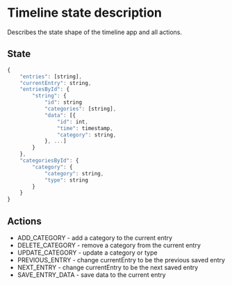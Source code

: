 # Timeline state description

Describes the state shape of the timeline app and all actions.

## State

```js
{
    "entries": [string],
    "currentEntry": string,
    "entriesById": {
        "string": {
            "id": string
            "categories": [string],
            "data": [{
                "id": int,
                "time": timestamp,
                "category": string,
            }, ...]
        }
    },
    "categoriesById": {
        "category": {
            "category": string,
            "type": string
        }
    }
}
```

## Actions

* ADD_CATEGORY - add a category to the current entry
* DELETE_CATEGORY - remove a category from the current entry
* UPDATE_CATEGORY - update a category or type
* PREVIOUS_ENTRY - change currentEntry to be the previous saved entry
* NEXT_ENTRY - change currentEntry to be the next saved entry
* SAVE_ENTRY_DATA - save data to the current entry

